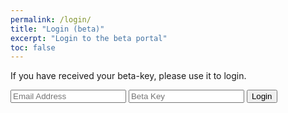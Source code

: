 ```yaml
---
permalink: /login/
title: "Login (beta)"
excerpt: "Login to the beta portal"
toc: false
---
```


If you have received your beta-key, please use it to login.


<form action="#" method="post">
  <input type="email" id="email" name="email" placeholder="Email Address" required="" />
  <input type="key" id="key" name="key" placeholder="Beta Key" required="" />
  <button class="btn btn--primary" type="submit">Login</button>
</form>



